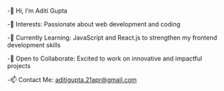 -👋 Hi, I’m Aditi Gupta

-👀 Interests: Passionate about web development and coding

-🌱 Currently Learning: JavaScript and React.js to strengthen my frontend development skills

-🤝 Open to Collaborate: Excited to work on innovative and impactful projects

-📫 Contact Me: aditigupta.21apr@gmail.com
<!---
Aditi-Gupta21/Aditi-Gupta21 is a ✨ special ✨ repository because its `README.md` (this file) appears on your GitHub profile.
You can click the Preview link to take a look at your changes.
--->
